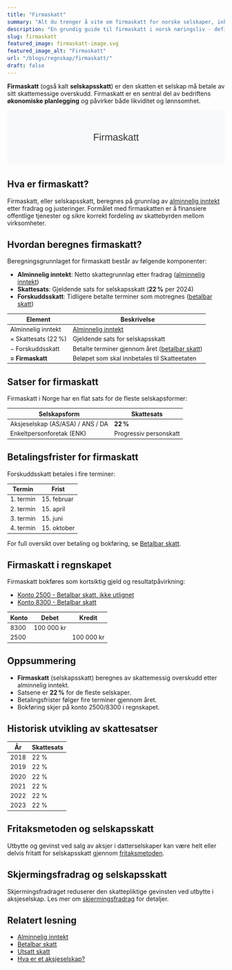 ```yaml
---
title: "Firmaskatt"
summary: "Alt du trenger å vite om firmaskatt for norske selskaper, inkludert beregning, satser og bokføring."
description: "En grundig guide til firmaskatt i norsk næringsliv - definisjon, beregning, satser, frister og regnskapsføring."
slug: firmaskatt
featured_image: firmaskatt-image.svg
featured_image_alt: "Firmaskatt"
url: "/blogs/regnskap/firmaskatt/"
draft: false
---
```


**Firmaskatt** (også kalt **selskapsskatt**) er den skatten et selskap må betale av sitt skattemessige overskudd. Firmaskatt er en sentral del av bedriftens **økonomiske planlegging** og påvirker både likviditet og lønnsomhet.

![Firmaskatt](firmaskatt-image.svg)

## Hva er firmaskatt?

Firmaskatt, eller selskapsskatt, beregnes på grunnlag av [alminnelig inntekt](/blogs/regnskap/alminnelig-inntekt "Alminnelig inntekt – Komplett guide") etter fradrag og justeringer. Formålet med firmaskatten er å finansiere offentlige tjenester og sikre korrekt fordeling av skattebyrden mellom virksomheter.

## Hvordan beregnes firmaskatt?

Beregningsgrunnlaget for firmaskatt består av følgende komponenter:

* **Alminnelig inntekt**: Netto skattegrunnlag etter fradrag ([alminnelig inntekt](/blogs/regnskap/alminnelig-inntekt "Alminnelig inntekt – Komplett guide"))  
* **Skattesats**: Gjeldende sats for selskaps­skatt (**22 %** per 2024)  
* **Forskuddsskatt**: Tidligere betalte terminer som motregnes ([betalbar skatt](/blogs/regnskap/betalbar-skatt "Betalbar skatt – Komplett guide til beregning og håndtering"))  

| **Element**           | **Beskrivelse**                                                                                  |
|-----------------------|--------------------------------------------------------------------------------------------------|
| Alminnelig inntekt    | [Alminnelig inntekt](/blogs/regnskap/alminnelig-inntekt "Alminnelig inntekt – Komplett guide")    |
| × Skattesats (22 %)   | Gjeldende sats for selskapsskatt                                                                   |
| − Forskuddsskatt      | Betalte terminer gjennom året ([betalbar skatt](/blogs/regnskap/betalbar-skatt "Betalbar skatt")) |
| **= Firmaskatt**      | Beløpet som skal innbetales til Skatteetaten                                                        |

## Satser for firmaskatt

Firmaskatt i Norge har en flat sats for de fleste selskapsformer:

| **Selskapsform**                   | **Skattesats** |
|------------------------------------|----------------|
| Aksjeselskap (AS/ASA) / ANS / DA   | **22 %**       |
| Enkeltpersonforetak (ENK)          | Progressiv personskatt                                                                              |

## Betalingsfrister for firmaskatt

Forskuddsskatt betales i fire terminer:

| **Termin**     | **Frist**      |
|---------------|----------------|
| 1. termin     | 15. februar    |
| 2. termin     | 15. april      |
| 3. termin     | 15. juni       |
| 4. termin     | 15. oktober    |

For full oversikt over betaling og bokføring, se [Betalbar skatt](/blogs/regnskap/betalbar-skatt "Betalbar skatt – Komplett guide til beregning og håndtering").

## Firmaskatt i regnskapet

Firmaskatt bokføres som kortsiktig gjeld og resultatpåvirkning:

* [Konto 2500 - Betalbar skatt, ikke utlignet](/blogs/kontoplan/2500-betalbar-skatt-ikke-utlignet "Konto 2500 - Betalbar skatt, ikke utlignet")  
* [Konto 8300 - Betalbar skatt](/blogs/kontoplan/8300-betalbar-skatt "Konto 8300 - Betalbar skatt")  

| **Konto** | **Debet**   | **Kredit**  |
|-----------|-------------|-------------|
| 8300      | 100 000 kr  |             |
| 2500      |             | 100 000 kr  |

## Oppsummering

* **Firmaskatt** (selskapsskatt) beregnes av skattemessig overskudd etter alminnelig inntekt.  
* Satsene er **22 %** for de fleste selskaper.  
* Betalingsfrister følger fire terminer gjennom året.  
* Bokføring skjer på konto 2500/8300 i regnskapet.

## Historisk utvikling av skattesatser

| **År**     | **Skattesats** |
|-----------|----------------|
| 2018      | 22 %           |
| 2019      | 22 %           |
| 2020      | 22 %           |
| 2021      | 22 %           |
| 2022      | 22 %           |
| 2023      | 22 %           |

## Fritaksmetoden og selskapsskatt

Utbytte og gevinst ved salg av aksjer i datterselskaper kan være helt eller delvis fritatt for selskapsskatt gjennom [fritaksmetoden](/blogs/regnskap/hva-er-fritaksmetoden "Hva er Fritaksmetoden? Komplett guide til skattefritak for utbytte").

## Skjermingsfradrag og selskapsskatt

Skjermingsfradraget reduserer den skattepliktige gevinsten ved utbytte i aksjeselskap. Les mer om [skjermingsfradrag](/blogs/regnskap/hva-er-skjermingsfradrag "Hva er Skjermingsfradrag? Beregning og anvendelse") for detaljer.

## Relatert lesning

* [Alminnelig inntekt](/blogs/regnskap/alminnelig-inntekt "Alminnelig inntekt – Komplett guide")  
* [Betalbar skatt](/blogs/regnskap/betalbar-skatt "Betalbar skatt – Komplett guide til beregning og håndtering")  
* [Utsatt skatt](/blogs/regnskap/hva-er-utsatt-skatt "Hva er Utsatt Skatt? Beregning og Regnskapsføring")  
* [Hva er et aksjeselskap?](/blogs/regnskap/hva-er-et-aksjeselskap "Hva er et Aksjeselskap?")  
